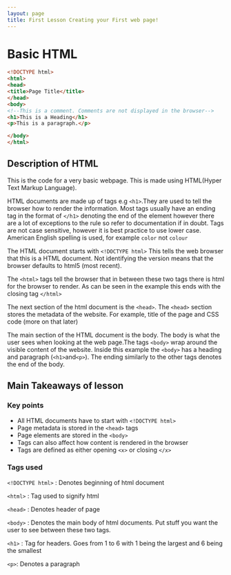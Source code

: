 ```yaml
---
layout: page
title: First Lesson Creating your First web page!
---
```

# Basic HTML

```html
<!DOCTYPE html>
<html>
<head>
<title>Page Title</title>
</head>
<body>
<!--This is a comment. Comments are not displayed in the browser-->
<h1>This is a Heading</h1>
<p>This is a paragraph.</p>

</body>
</html>
```

## Description of HTML

This is the code for a very basic webpage. This is made using HTML(Hyper Text Markup Language).

HTML documents are made up of tags e.g `<h1>`.They are used to tell the browser how to render the information. Most tags usually have an ending tag in the format of `</h1>` denoting the end of the element however there are a lot of exceptions to the rule so refer to documentation if in doubt. Tags are not case sensitive, however it is best practice to use lower case. American English spelling is used, for example `color` not `colour`

The HTML document starts with `<!DOCTYPE html>` This tells the web browser that this is a HTML document. Not identifying the version means that the browser defaults to html5 (most recent).

The `<html>` tags tell the browser that in between these two tags there is html for the browser to render. As can be seen in the example this ends with the closing tag `</html>`

The next section of the html document is the `<head>`. The `<head>` section stores the metadata of the website. For example, title of the page and CSS code (more on that later)

The main section of the HTML document is the body. The body is what the user sees when looking at the web page.The tags `<body>` wrap around the visible content of the website. Inside this example the `<body>` has a heading and paragraph (`<h1>`and`<p>`). The ending similarly to the other tags denotes the end of the body.

## Main Takeaways of lesson

### Key points

- All HTML documents have to start with `<!DOCTYPE html>`
- Page metadata is stored in the `<head>` tags
- Page elements are stored in the `<body>`
- Tags can also affect how content is rendered in the browser
- Tags are defined as either opening `<x>` or closing `</x>`

### Tags used

`<!DOCTYPE html>`
: Denotes beginning of html document

`<html>`
: Tag used to signify html

`<head>`
: Denotes header of page

`<body>`
: Denotes the main body of html documents. Put stuff you want the user to see between these two tags.

`<h1>`
: Tag for headers. Goes from 1 to 6 with 1 being the largest and 6 being the smallest

`<p>`:
Denotes a paragraph
